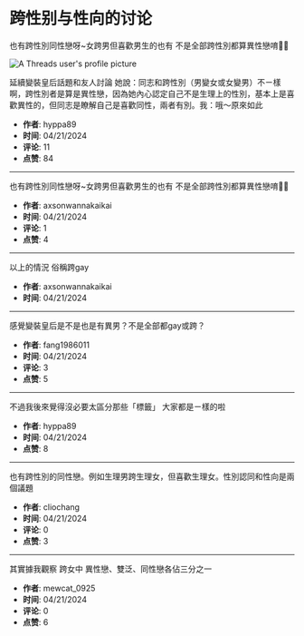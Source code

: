 # 跨性别与性向的讨论

也有跨性別同性戀呀~女跨男但喜歡男生的也有 不是全部跨性別都算異性戀唷🫰🏻

![A Threads user's profile picture](https://scontent-sjc3-1.cdninstagram.com/v/t51.2885-19/450935660_7531108000345683_2332883805881787784_n.jpg?stp=dst-jpg_s150x150_tt6&_nc_ht=scontent-sjc3-1.cdninstagram.com&_nc_cat=103&_nc_oc=Q6cZ2AES0f7t2Vlx1eVly9lpuNJjzNoThstXmPM1hB9VT14Sb9b9iciOZl4aFVkfzqk0LWI&_nc_ohc=l21tgIOVIIsQ7kNvgGPGDaA&_nc_gid=62092f503a2f433db279a15310d344b5&edm=APs17CUBAAAA&ccb=7-5&oh=00_AYByakuuvEVxB7H-HH8pAqV0ryJN3KWCmGvbZwVmVh-gkA&oe=67C33ED4&_nc_sid=10d13b)

延續變裝皇后話題和友人討論 她說：同志和跨性別（男變女或女變男）不ㄧ樣啊，跨性別者是算是異性戀，因為她內心認定自己不是生理上的性別，基本上是喜歡異性的，但同志是瞭解自己是喜歡同性，兩者有別。我：哦～原來如此

- **作者**: hyppa89
- **时间**: 04/21/2024
- **评论**: 11
- **点赞**: 84

---

也有跨性別同性戀呀~女跨男但喜歡男生的也有 不是全部跨性別都算異性戀唷🫰🏻

- **作者**: axsonwannakaikai
- **时间**: 04/21/2024
- **评论**: 1
- **点赞**: 4

---

以上的情況 俗稱跨gay

- **作者**: axsonwannakaikai
- **时间**: 04/21/2024

---

感覺變裝皇后是不是也是有異男？不是全部都gay或跨？

- **作者**: fang1986011
- **时间**: 04/21/2024
- **评论**: 3
- **点赞**: 5

---

不過我後來覺得沒必要太區分那些「標籤」 大家都是ㄧ樣的啦

- **作者**: hyppa89
- **时间**: 04/21/2024
- **点赞**: 8

---

也有跨性別的同性戀。例如生理男跨生理女，但喜歡生理女。性別認同和性向是兩個議題

- **作者**: cliochang
- **时间**: 04/21/2024
- **评论**: 0
- **点赞**: 3

---

其實據我觀察 跨女中 異性戀、雙泛、同性戀各佔三分之一

- **作者**: mewcat_0925
- **时间**: 04/21/2024
- **评论**: 0
- **点赞**: 6